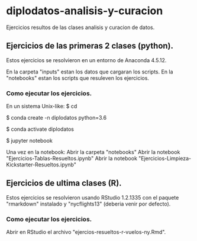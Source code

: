 # diplodatos-analisis-y-curacion
Ejercicios resultos de las clases analisis y curacion de datos.

## Ejercicios de las primeras 2 clases (python).
Estos ejercicios se resolvieron en un entorno de Anaconda 4.5.12.

En la carpeta "inputs" estan los datos que cargaran los scripts.
En la "notebooks" estan los scripts que resuleven los ejercicios.

### Como ejecutar los ejercicios.
En un sistema Unix-like:
$ cd <directorio de descarga del repositorio>
  
$ conda create -n diplodatos python=3.6

$ conda activate diplodatos

$ jupyter notebook

Una vez en la notebook:
Abrir la carpeta "notebooks"
Abrir la notebook "Ejercicios-Tablas-Resueltos.ipynb"
Abrir la notebook "Ejercicios-Limpieza-Kickstarter-Resueltos.ipynb"

## Ejercicios de ultima clases (R).
Estos ejercicios se resolvieron usando RStudio 1.2.1335 con el paquete "rmarkdown" instalado 
y "nycflights13" (deberia venir por defecto).

### Como ejecutar los ejercicios.
Abrir en RStudio el archivo "ejercios-resueltos-r-vuelos-ny.Rmd".
